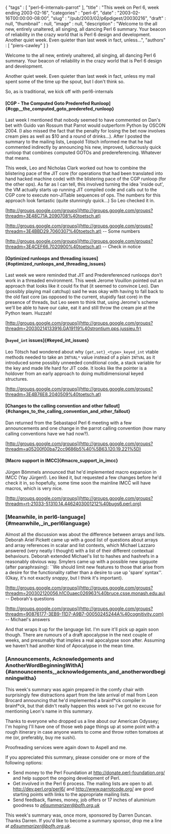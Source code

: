 {
   "tags" : [
      "perl-6-internals-parrot"
   ],
   "title" : "This week on Perl 6, week ending 2003-02-16",
   "categories" : "perl-6",
   "date" : "2003-02-16T00:00:00-08:00",
   "slug" : "/pub/2003/02/p6pdigest/20030216",
   "draft" : null,
   "thumbnail" : null,
   "image" : null,
   "description" : "Welcome to the all new, entirely unaltered, all singing, all dancing Perl 6 summary. Your beacon of reliability in the crazy world that is Perl 6 design and development. Another quiet week. Even quieter than last week in fact, unless...",
   "authors" : [
      "piers-cawley"
   ]
}





Welcome to the all new, entirely unaltered, all singing, all dancing
Perl 6 summary. Your beacon of reliability in the crazy world that is
Perl 6 design and development.

Another quiet week. Even quieter than last week in fact, unless my mail
spent some of the time up the spout, but I don't think so.

So, as is traditional, we kick off with perl6-internals

#### [CGP - The Computed Goto Prederefed Runloop]{#cgp__the_computed_goto_prederefed_runloop}

Last week I mentioned that nobody seemed to have commented on Dan's bet
with Guido van Rossum that Parrot would outperform Python by OSCON 2004.
(I also missed the fact that the penalty for losing the bet now involves
cream pies as well as \$10 and a round of drinks...). After I posted the
summary to the mailing lists, Leopold Tötsch informed me that he had
commented indirectly by announcing his new, improved, ludicrously quick
runloop that combines computed GOTOs and predereferencing. Whatever that
means.

This week, Leo and Nicholas Clark worked out how to combine the
blistering pace of the JIT core (for operations that had been translated
into hand hacked machine code) with the blistering pace of the CGP
runloop (for the other ops). As far as I can tell, this involved turning
the idea 'inside out', the VM actually starts up running JIT compiled
code and calls out to the CGP core to execute non-JITable sequences of
ops. The numbers for this approach look fantastic (quite stunningly
quick...) So Leo checked it in.

[http://groups.google.com/groups](http://groups.google.com/groups?threadm=3E48C71A.2090708%40toetsch.at)

[http://groups.google.com/groups](http://groups.google.com/groups?threadm=3E4BBD29.7060307%40toetsch.at)
-- Some numbers

[http://groups.google.com/groups](http://groups.google.com/groups?threadm=3E4CEF66.7020900%40toetsch.at)
-- Check in notice

#### [Optimized runloops and threading issues]{#optimized_runloops_and_threading_issues}

Last week we were reminded that JIT and Predereferenced runloops don't
work in a threaded environment. This week Jerome Vouillon pointed out an
approach that looks like it could fix that (it seemed to convince Leo).
Dan (possibly playing mail catchup) said he was okay with having to fall
back to the old fast core (as opposed to the current, stupidly fast
core) in the presence of threads, but Leo seem to think that, using
Jerome's scheme we'll be able to have our cake, eat it and still throw
the cream pie at the Python team. Huzzah!

[http://groups.google.com/groups](http://groups.google.com/groups?threadm=20030214133916.GA19119%40strontium.pps.jussieu.fr)

#### [`keyed_int` issues]{#keyed_int_issues}

Leo Tötsch had wondered about why `{get,set}_<type>_keyed_int` vtable
methods needed to take an `INTVAL*` value instead of a plain `INTVAL` as
it introduced some possibly unneeded conditional code, a stack variable
for the key and made life hard for JIT code. It looks like the pointer
is a holdover from an early approach to doing multidimensional keyed
structures.

[http://groups.google.com/groups](http://groups.google.com/groups?threadm=3E4B76E8.2040509%40toetsch.at)

#### [Changes to the calling convention and other fallout]{#changes_to_the_calling_convention_and_other_fallout}

Dan returned from the Sebastapol Perl 6 meeting with a few announcements
and one change in the parrot calling convention (how many calling
conventions have we had now?).

[http://groups.google.com/groups](http://groups.google.com/groups?threadm=a05200f00ba72cc9686b5%40%5B63.120.19.221%5D)

#### [Macro support in IMCC]{#macro_support_in_imcc}

Jürgen Bömmels announced that he'd implemented macro expansion in IMCC
(Yay Jürgen!). Leo liked it, but requested a few changes before he'd
check it in, so hopefully, some time soon the mainline IMCC will have
macros, which is very nice.

[http://groups.google.com/groups](http://groups.google.com/groups?threadm=rt-21033-51310.14.4462403001212%40bugs6.perl.org)

### [Meanwhile, in perl6-language]{#meanwhile,_in_perl6language}

Almost all the discussion was about the difference between arrays and
lists. Deborah Ariel Pickett came up with a good list of questions about
arrays and array references in scalar and list contexts, which Michael
Lazzaro answered (very neatly I thought) with a list of their different
contextual behaviours. Deborah extended Michael's list to hashes and
hashrefs in a reasonably obvious way. Smylers came up with a possible
new sigquote (after paraphrasing): \`\`We should limit new features to
those that arise from a desire for the functionality rather than a
desire to use up 'spare' syntax''. (Okay, it's not exactly *snappy*, but
I think it's important).

[http://groups.google.com/groups](http://groups.google.com/groups?threadm=200302120056.h1C0uaec026963%40bruce.csse.monash.edu.au)
-- Deborah's questions

[http://groups.google.com/groups](http://groups.google.com/groups?threadm=90876177-3EB9-11D7-A9B7-00050245244A%40cognitivity.com)
-- Michael's answers

And that wraps it up for the language list. I'm sure it'll pick up again
soon though. There are rumours of a draft apocalypse in the next couple
of weeks, and presumably that implies a real apocalypse soon after.
Assuming we haven't had another kind of Apocalypse in the mean time.

### [Announcements, Acknowledgements and AnotherWordBeginningWithA]{#announcements,_acknowledgements_and_anotherwordbeginningwitha}

This week's summary was again prepared in the comfy chair with
surprisingly few distractions apart from the late arrival of mail from
Leon Brocard announcing that he'd implemented a brainf\*ck compiler in
brainf\*ck, but that didn't really happen this week so I've got no
excuse for mentioning Leon's name in this summary.

Thanks to everyone who dropped us a line about our American Odyssey; I'm
hoping I'll have one of those web page things up at some point with a
rough itinerary in case anyone wants to come and throw rotten tomatoes
at me (or, preferably, buy me sushi).

Proofreading services were again down to Aspell and me.

If you appreciated this summary, please consider one or more of the
following options:

-   Send money to the Perl Foundation at
    <http://donate.perl-foundation.org/> and help support the ongoing
    development of Perl.
-   Get involved in the Perl 6 process. The mailing lists are open to
    all. <http://dev.perl.org/perl6/> and <http://www.parrotcode.org/>
    are good starting points with links to the appropriate mailing
    lists.
-   Send feedback, flames, money, job offers or 17 inches of aluminium
    goodness to *<p6summarizer@bofh.org.uk>*

This week's summary was, once more, sponsored by Darren Duncan. Thanks
Darren. If you'd like to become a summary sponsor, drop me a line at
*<p6summarizer@bofh.org.uk>*.


